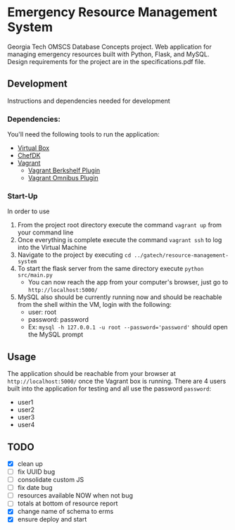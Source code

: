 # Emergency Resource Management System
Georgia Tech OMSCS Database Concepts project.  Web application for managing emergency resources built with Python, Flask, and MySQL.  Design requirements for the project are in the specifications.pdf file.

## Development
Instructions and dependencies needed for development

### Dependencies:
You'll need the following tools to run the application:

- [Virtual Box](https://www.virtualbox.org/)
- [ChefDK](https://downloads.chef.io/chef-dk/mac/)
- [Vagrant](https://www.vagrantup.com/downloads.html)
    - [Vagrant Berkshelf Plugin](https://github.com/berkshelf/vagrant-berkshelf)
    - [Vagrant Omnibus Plugin](https://github.com/chef/vagrant-omnibus)

### Start-Up
In order to use

1. From the project root directory execute the command `vagrant up` from your command line
2. Once everything is complete execute the command `vagrant ssh` to log into the Virtual Machine
3. Navigate to the project by executing `cd ../gatech/resource-management-system`
5. To start the flask server from the same directory execute `python src/main.py`
    - You can now reach the app from your computer's browser, just go to `http://localhost:5000/`
4. MySQL also should be currently running now and should be reachable from the shell within the VM, login with the following:
    - user: root
    - password: password
    - Ex: `mysql -h 127.0.0.1 -u root --password='password'` should open the MySQL prompt


## Usage
The application should be reachable from your browser at `http://localhost:5000/` once the Vagrant box is running.  There are 4 users built into the application for testing and all use the password `password`:

- user1
- user2
- user3
- user4


## TODO

- [x] clean up
- [ ] fix UUID bug
- [ ] consolidate custom JS
- [ ] fix date bug
- [ ] resources available NOW when not bug
- [ ] totals at bottom of resource report
- [x] change name of schema to erms
- [x] ensure deploy and start
